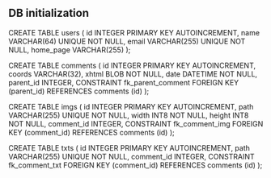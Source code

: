 ## DB initialization

CREATE TABLE users (
	id INTEGER PRIMARY KEY AUTOINCREMENT, 
	name VARCHAR(64) UNIQUE NOT NULL, 
	email VARCHAR(255) UNIQUE NOT NULL, 
	home_page VARCHAR(255)
);

CREATE TABLE comments (
	id INTEGER PRIMARY KEY AUTOINCREMENT,
	coords VARCHAR(32),
	xhtml BLOB NOT NULL,
	date DATETIME NOT NULL,
	parent_id INTEGER,
	CONSTRAINT fk_parent_comment
	FOREIGN KEY (parent_id) REFERENCES comments (id)
);

CREATE TABLE imgs (
	id INTEGER PRIMARY KEY AUTOINCREMENT,
	path VARCHAR(255) UNIQUE NOT NULL,
	width INT8 NOT NULL,
	height INT8 NOT NULL,
	comment_id INTEGER,
	CONSTRAINT fk_comment_img
	FOREIGN KEY (comment_id) REFERENCES comments (id)
);

CREATE TABLE txts (
	id INTEGER PRIMARY KEY AUTOINCREMENT,
	path VARCHAR(255) UNIQUE NOT NULL,
	comment_id INTEGER,
	CONSTRAINT fk_comment_txt
	FOREIGN KEY (comment_id) REFERENCES comments (id)
);